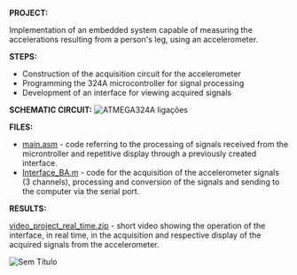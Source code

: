 **PROJECT:** 

Implementation of an embedded system capable of measuring the accelerations resulting from a person's leg, using an accelerometer.


**STEPS:** 

* Construction of the acquisition circuit for the accelerometer
* Programming the 324A microcontroller for signal processing
* Development of an interface for viewing acquired signals

**SCHEMATIC CIRCUIT:**
![ATMEGA324A ligações](https://user-images.githubusercontent.com/66881028/84780506-90c9d100-afdd-11ea-9515-69c7dad7ffc9.PNG)

**FILES:** 

* [main.asm](https://github.com/MiguelCastro3/Monitoring-a-person-s-acceleration/blob/master/main.asm) - code referring to the processing of signals received from the microntroller and repetitive display through a previously created interface.
* [Interface_BA.m](https://github.com/MiguelCastro3/Monitoring-a-person-s-acceleration/blob/master/Interface_BA.m) - code for the acquisition of the accelerometer signals (3 channels), processing and conversion of the signals and sending to the computer via the serial port.


**RESULTS:** 

[video_project_real_time.zip](https://github.com/MiguelCastro3/Monitoring-a-person-s-acceleration/files/4782737/video_project_real_time.zip) - short video showing the operation of the interface, in real time, in the acquisition and respective display of the acquired signals from the accelerometer.

![Sem Título](https://user-images.githubusercontent.com/66881028/84701968-cf17af80-af4d-11ea-9e2f-c6169008d918.png)

